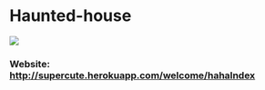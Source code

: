 # Haunted-house
![](https://i.imgur.com/gr8YldW.png)
### Website: http://supercute.herokuapp.com/welcome/hahaIndex
